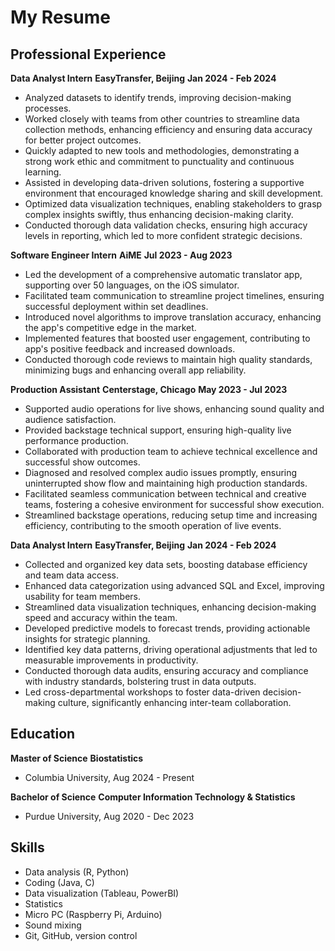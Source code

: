 # My Resume

## Professional Experience
  
**Data Analyst Intern**
**EasyTransfer, Beijing**
**Jan 2024 - Feb 2024**
- Analyzed datasets to identify trends, improving decision-making processes.
- Worked closely with teams from other countries to streamline data collection methods, enhancing efficiency and ensuring data accuracy for better project outcomes.
- Quickly adapted to new tools and methodologies, demonstrating a strong work ethic and commitment to punctuality and continuous learning.
- Assisted in developing data-driven solutions, fostering a supportive environment that encouraged knowledge sharing and skill development.
- Optimized data visualization techniques, enabling stakeholders to grasp complex insights swiftly, thus enhancing decision-making clarity.
- Conducted thorough data validation checks, ensuring high accuracy levels in reporting, which led to more confident strategic decisions.

**Software Engineer Intern**
**AiME**
**Jul 2023 - Aug 2023**
- Led the development of a comprehensive automatic translator app, supporting over 50 languages, on the iOS simulator.
- Facilitated team communication to streamline project timelines, ensuring successful deployment within set deadlines.
- Introduced novel algorithms to improve translation accuracy, enhancing the app's competitive edge in the market.
- Implemented features that boosted user engagement, contributing to app's positive feedback and increased downloads.
- Conducted thorough code reviews to maintain high quality standards, minimizing bugs and enhancing overall app reliability.

**Production Assistant**
**Centerstage, Chicago**
**May 2023 - Jul 2023**
- Supported audio operations for live shows, enhancing sound quality and audience satisfaction.
- Provided backstage technical support, ensuring high-quality live performance production.
- Collaborated with production team to achieve technical excellence and successful show outcomes.
- Diagnosed and resolved complex audio issues promptly, ensuring uninterrupted show flow and maintaining high production standards.
- Facilitated seamless communication between technical and creative teams, fostering a cohesive environment for successful show execution.
- Streamlined backstage operations, reducing setup time and increasing efficiency, contributing to the smooth operation of live events.

**Data Analyst Intern**
**EasyTransfer, Beijing**
**Jan 2024 - Feb 2024**
- Collected and organized key data sets, boosting database efficiency and team data access.
- Enhanced data categorization using advanced SQL and Excel, improving usability for team members.
- Streamlined data visualization techniques, enhancing decision-making speed and accuracy within the team.
- Developed predictive models to forecast trends, providing actionable insights for strategic planning.
- Identified key data patterns, driving operational adjustments that led to measurable improvements in productivity.
- Conducted thorough data audits, ensuring accuracy and compliance with industry standards, bolstering trust in data outputs.
- Led cross-departmental workshops to foster data-driven decision-making culture, significantly enhancing inter-team collaboration.


## Education

**Master of Science**
**Biostatistics**
- Columbia University, Aug 2024 - Present

**Bachelor of Science**
**Computer Information Technology & Statistics**
- Purdue University, Aug 2020 - Dec 2023

## Skills

- Data analysis (R, Python)
- Coding (Java, C)
- Data visualization (Tableau, PowerBI)
- Statistics
- Micro PC (Raspberry Pi, Arduino)
- Sound mixing
- Git, GitHub, version control
